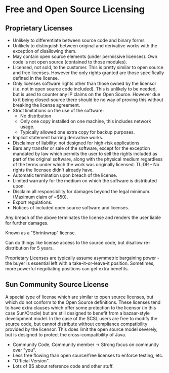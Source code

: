 Free and Open Source Licensing
==============================

Proprietary Licenses
--------------------

* Unlikely to differentiate between source code and binary forms
* Unlikely to distinguish between original and derivative works with the exception of disallowing them.
* May contain open source elements (under permissive licenses). Own code is not open source (contained to those modules).
* Licensed, not sold, to the customer. This is pretty similar to open source and free licenses. However the only rights granted are those specifically defined in the license.
* Only licenses software rights other than those owned by the licensor (i.e. not in open source code included). This is unlikely to be needed, but is used to counter any IP claims on the Open Source. However due to it being closed-source there should be no way of proving this without breaking the license agreement.
* Strict limitations on the use of the software:
    * No distribution
    * Only one copy installed on one machine, this includes network usage.
    * Typically allowed one extra copy for backup purposes.
* Implicit statement barring derivative works.
* Disclaimer of liability: not designed for high-risk applications
* Bars any transfer or sale of the software, except for the exception mandated by law which permits the user to sell the rights included as part of the original software, along with the physical medium regardless of the terms under which the work was originally licensed. TL;DR - No rights the licensee didn't already have.
* Automatic termination upon breach of the license.
* Limited warranty for the medium on which the software is distributed upon.
* Disclaim all responsibility for damages beyond the legal minimum. (Maximum claim of ~$50).
* Export regulations.
* Notices of included open source software and licenses.

Any breach of the above terminates the license and renders the user liable for further damages.

Known as a "Shrinkwrap" license.

Can do things like license access to the source code, but disallow re-distribution for 5 years.

Proprietary Licenses are typically assume asymmetric bargaining power - the buyer is essential left with a take-it-or-leave-it position. Sometimes, more powerful negotiating positions can get extra benefits.


Sun Community Source License
----------------------------

A special type of license which are similar to open source licenses, but which do not conform to the Open Source definitions. These licenses tend to have extra clauses which offer some protection to the licensor (in this case Sun/Oracle) but are still designed to benefit from a bazaar-style development model. In the case of the SCSL users are free to modify the source code, but cannot distribute without compliance compatibility provided by the licensor. This does limit the open source model severely, but is designed to protect the cross-compatibility of Java.

* Community Code, Community member -> Strong focus on community over "you".
* Less free flowing than open source/free licenses to enforce testing, etc.
* "Official Version".
* Lots of BS about reference code and other stuff. 
